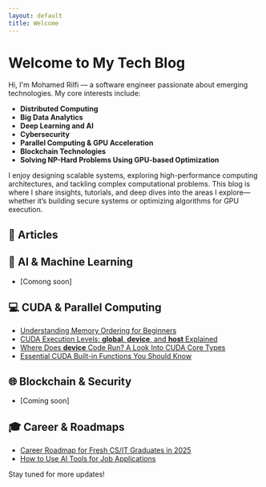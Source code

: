 ```yaml
---
layout: default
title: Welcome
---
```


# Welcome to My Tech Blog

Hi, I'm Mohamed Rilfi — a software engineer passionate about emerging technologies. My core interests include:

- **Distributed Computing**
- **Big Data Analytics**
- **Deep Learning and AI**
- **Cybersecurity**
- **Parallel Computing & GPU Acceleration**
- **Blockchain Technologies**
- **Solving NP-Hard Problems Using GPU-based Optimization**

I enjoy designing scalable systems, exploring high-performance computing architectures, and tackling complex computational problems. This blog is where I share insights, tutorials, and deep dives into the areas I explore—whether it’s building secure systems or optimizing algorithms for GPU execution.

## 📝 Articles

## 🧠 AI & Machine Learning
- [Comong soon]

## 💻 CUDA & Parallel Computing
- [Understanding Memory Ordering for Beginners](./articles/understanding-memory-ordering-for-beginners.md)
- [CUDA Execution Levels: __global__, __device__, and __host__ Explained](./articles/cuda-execution-levels-explained.md)
- [Where Does __device__ Code Run? A Look Into CUDA Core Types](./articles/where-device-code-runs-cuda-core-types.md)
- [Essential CUDA Built-in Functions You Should Know](./articles/essential-cuda-built-in-functions.md)

## 🌐 Blockchain & Security
- [Coming soon]

## 🎓 Career & Roadmaps
- [Career Roadmap for Fresh CS/IT Graduates in 2025](./articles/career-roadmap-fresh-cs-it-graduates-2025.md)
- [How to Use AI Tools for Job Applications](./articles/ai-job-application-tools.md)



Stay tuned for more updates!
